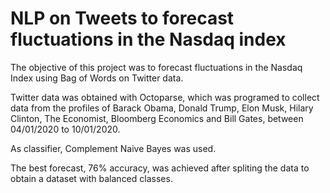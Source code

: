 # NLP on Tweets to forecast fluctuations in the Nasdaq index

The objective of this project was to forecast fluctuations in the Nasdaq Index using Bag of Words on Twitter data.

Twitter data was obtained with Octoparse, which was programed to collect data from the profiles of Barack Obama, Donald Trump, Elon Musk, Hilary Clinton, The Economist, Bloomberg Economics and Bill Gates, between 04/01/2020 to 10/01/2020. 

As classifier, Complement Naive Bayes was used. 

The best forecast, 76% accuracy, was achieved after spliting the data to obtain a dataset with balanced classes.
